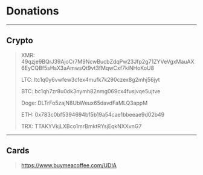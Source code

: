 # Donations
---
## Crypto
> XMR: 49qzje9BQrJ39AjoCr7M9NcwBucbZdqPw23Jfp2g71ZYVeVgxMauAX6EyCQBf5sHsX3aAmwsQt9vt3fMqwCxf7kiNHoKoU8
> 
> LTC: ltc1q0y6vwfew3cfex4mufk7k290czex8g2mhj56jyt
> 
> BTC: bc1qh7zr8u0dk3nymh82nmg069cx4fusjvqe5ujtve
> 
> Doge: DLTrFo5zajN8UbWeux65davdFaMLQ3appM
> 
> ETH: 0x783c0bf5394694b15b19a54cae1bbeeae9d02b49
> 
> TRX: TTAKYVkjLXBco1mrBmktRYsjEqkNXXvnG7
> 
---
## Cards
> https://www.buymeacoffee.com/UDIA
